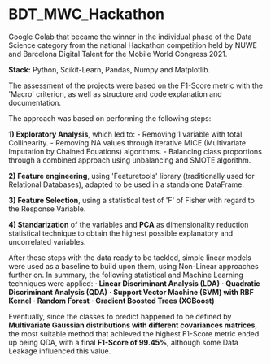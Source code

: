 # BDT_MWC_Hackathon
Google Colab that became the winner in the individual phase of the Data Science category from the national Hackathon competition held by NUWE and Barcelona Digital Talent for the Mobile World Congress 2021.

**Stack:** Python, Scikit-Learn, Pandas, Numpy and Matplotlib.

The assessment of the projects were based on the F1-Score metric with the 'Macro' criterion, as well as structure and code explanation and documentation.

The approach was based on performing the following steps:

**1) Exploratory Analysis**, which led to:
    - Removing 1 variable with total Collinearity.
    - Removing NA values through iterative MICE (Multivariate Imputation by Chained Equations) algorithms.
    - Balancing class proportions through a combined approach using unbalancing and SMOTE algorithm.

**2) Feature engineering**, using 'Featuretools' library (traditionally used for Relational Databases), adapted to be used in a standalone DataFrame.

**3) Feature Selection**, using a statistical test of 'F' of Fisher with regard to the Response Variable.

**4) Standarization** of the variables and **PCA** as dimensionality reduction statistical technique to obtain the highest possible explanatory and uncorrelated variables.


After these steps with the data ready to be tackled, simple linear models were used as a baseline to build upon them, using Non-Linear approaches further on. In summary, the following statistical and Machine Learning techniques were applied:
**· Linear Discriminant Analysis (LDA)**
**· Quadratic Discriminant Analysis (QDA)**
**· Support Vector Machine (SVM) with RBF Kernel**
**· Random Forest**
**· Gradient Boosted Trees (XGBoost)**

Eventually, since the classes to predict happened to be defined by **Multivariate Gaussian distributions with different covariances matrices**, the most suitable method that achieved the highest F1-Score metric ended up being QDA, with a final **F1-Score of 99.45%**, although some Data Leakage influenced this value.
